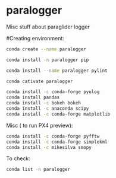 # paralogger
Misc stuff about paraglider logger


#Creating environment:

```bash
conda create --name paralogger

conda install -n paralogger pip

conda install --name paralogger pylint

conda cativate paralogger

conda install -c conda-forge pyulog
conda install pandas
conda install -c bokeh bokeh
conda install -c anaconda scipy
conda install -c conda-forge matplotlib 
```

Misc ( to run PX4 preview):
```bash
conda install -c conda-forge pyfftw
conda install -c conda-forge simplekml
conda install -c mikesilva smopy
```

To check:

```bash
conda list -n paralogger
```